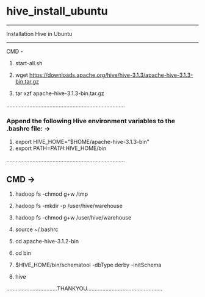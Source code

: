 # hive_install_ubuntu



******************************************************
Installation Hive in Ubuntu
******************************************************

CMD - 

1. start-all.sh

2. wget https://downloads.apache.org/hive/hive-3.1.3/apache-hive-3.1.3-bin.tar.gz

3. tar xzf apache-hive-3.1.3-bin.tar.gz


.............................................................................


### Append the following Hive environment variables to the .bashrc file: ->

1. export HIVE_HOME="$HOME/apache-hive-3.1.3-bin"
2. export PATH=$PATH:$HIVE_HOME/bin

.............................................................................

## CMD ->

1. hadoop fs -chmod g+w /tmp
2. hadoop fs -mkdir -p /user/hive/warehouse
3. hadoop fs -chmod g+w /user/hive/warehouse
4. source ~/.bashrc

5. cd apache-hive-3.1.2-bin

6. cd bin 


4. $HIVE_HOME/bin/schematool -dbType derby -initSchema

5. hive 


.................................THANKYOU................................................. 
